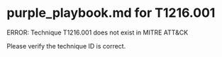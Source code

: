 # purple_playbook.md for T1216.001

ERROR: Technique T1216.001 does not exist in MITRE ATT&CK

Please verify the technique ID is correct.